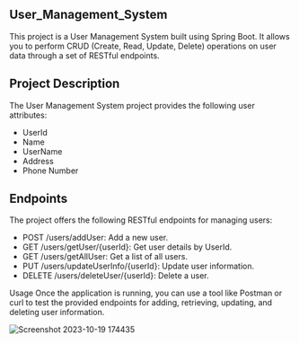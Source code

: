 ## User_Management_System

This project is a User Management System built using Spring Boot. It allows you to perform CRUD (Create, Read, Update, Delete) operations on user data through a set of RESTful endpoints.

## Project Description

The User Management System project provides the following user attributes:
- UserId
- Name
- UserName
- Address
- Phone Number

## Endpoints

The project offers the following RESTful endpoints for managing users:

- POST /users/addUser: Add a new user.
- GET /users/getUser/{userId}: Get user details by UserId.
- GET /users/getAllUser: Get a list of all users.
- PUT /users/updateUserInfo/{userId}: Update user information.
- DELETE /users/deleteUser/{userId}: Delete a user.


Usage
Once the application is running, you can use a tool like Postman or curl to test the provided endpoints for adding, retrieving, updating, and deleting user information.

![Screenshot 2023-10-19 174435](https://github.com/bhagchandr123/User_Management_System/assets/142751557/6cd867dd-4d75-4062-b755-eea3f86a756f)

